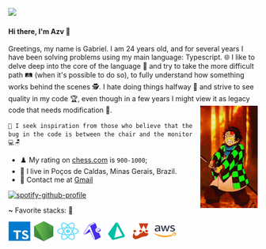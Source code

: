 ![](https://komarev.com/ghpvc/?username=azevgabriel&color=006bed)

<h4>Hi there, I'm Azv 👋</h4>
Greetings, my name is Gabriel. I am 24 years old, and for several years I have been solving problems using my main language: Typescript. 🌐 I like to delve deep into the core of the language 🧠 and try to take the more difficult path 🛤️ (when it's possible to do so), to fully understand how something works behind the scenes 🕵️. I hate doing things halfway 🚫 and strive to see quality in my code 🏆, even though in a few years I might view it as legacy code that needs modification 🔄.

<img align="right" width=23% min-width=500px src="tanjiro-transition.gif"/>
<div align="left">
  
 `🌟 I seek inspiration from those who believe that the bug in the code is between the chair and the monitor 💻🪑`
  
- ♟️ My rating on [chess.com](https://www.chess.com/member/azevgabriel) is `900-1000`;
- 📍 I live in Poços de Caldas, Minas Gerais, Brazil.
- 📧 Contact me at <a href="mailto:azevgabriel@gmail.com">Gmail</a>

[![spotify-github-profile](https://spotify-github-profile.vercel.app/api/view?uid=12174670325&cover_image=true&theme=natemoo-re&show_offline=true&background_color=000000&interchange=true&bar_color=8b3232&bar_color_cover=true)](https://spotify-github-profile.vercel.app/api/view?uid=12174670325&redirect=true)

**~** Favorite stacks: 💼

<div style="display: inline_block">
  <img align="center" alt="TypeScript" height="40" width="45" src="https://github.com/devicons/devicon/blob/master/icons/typescript/typescript-original.svg">
  <img align="center" alt="Nodejs" height="40" width="45" src="https://github.com/devicons/devicon/blob/master/icons/nodejs/nodejs-original.svg" />
  <img align="center" alt="ReactJS" height="40" width="45" src="https://github.com/devicons/devicon/blob/master/icons/react/react-original.svg">
  <img align="center" alt="Expo" height="40" width="45" src="https://github.com/vscode-icons/vscode-icons/blob/master/icons/file_type_expo.svg">
  <img align="center" alt="Prisma" height="40" width="45" src="https://github.com/PKief/vscode-material-icon-theme/blob/main/icons/prisma.svg">
  <img align="center" alt="Jest" height="40" width="45" src="https://github.com/vscode-icons/vscode-icons/blob/master/icons/file_type_jest.svg">
  <img align="center" alt="Amazon" height="40" width="45" src="https://github.com/devicons/devicon/blob/master/icons/amazonwebservices/amazonwebservices-original-wordmark.svg">   
</div>




